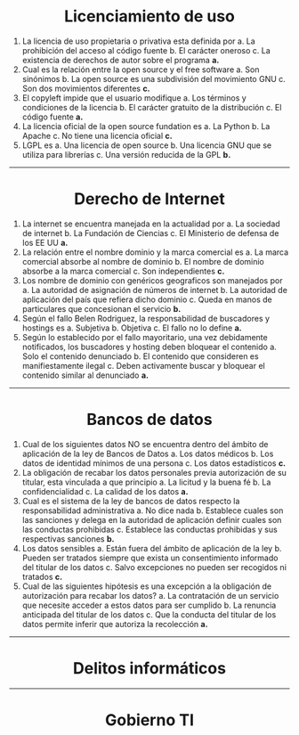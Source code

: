 <h1 align="center">Licenciamiento de uso</h1>

1. La licencia de uso propietaria o privativa esta definida por
   a. La prohibición del acceso al código fuente
   b. El carácter oneroso
   c. La existencia de derechos de autor sobre el programa
   **a.**
2. Cual es la relación entre la open source y el free software
   a. Son sinónimos
   b. La open source es una subdivisión del movimiento GNU
   c. Son dos movimientos diferentes
   **c.**
3. El copyleft impide que el usuario modifique
   a. Los términos y condiciones de la licencia
   b. El carácter gratuito de la distribución
   c. El código fuente
   **a.**
4. La licencia oficial de la open source fundation es
   a. La Python
   b. La Apache
   c. No tiene una licencia oficial
   **c.**
5. LGPL es
   a. Una licencia de open source
   b. Una licencia GNU que se utiliza para librerías
   c. Una versión reducida de la GPL
   **b.**

---

<h1 align="center">Derecho de Internet</h1>

1. La internet se encuentra manejada en la actualidad por
   a. La sociedad de internet
   b. La Fundación de Ciencias
   c. El Ministerio de defensa de los EE UU
   **a.**
2. La relación entre el nombre dominio y la marca comercial es
   a. La marca comercial absorbe al nombre de dominio
   b. El nombre de dominio absorbe a la marca comercial
   c. Son independientes
   **c.**
3. Los nombre de dominio con genéricos geograficos son manejados por
   a. La autoridad de asignación de números de internet
   b. La autoridad de aplicación del país que refiera dicho dominio
   c. Queda en manos de particulares que concesionan el servicio
   **b.**
4. Según el fallo Belen Rodriguez, la responsabilidad de buscadores y hostings es
   a. Subjetiva
   b. Objetiva
   c. El fallo no lo define
   **a.**
5. Según lo establecido por el fallo mayoritario, una vez debidamente notificados, los buscadores y hosting deben bloquear el contenido
   a. Solo el contenido denunciado
   b. El contenido que consideren es manifiestamente ilegal
   c. Deben activamente buscar y bloquear el contenido similar al denunciado
   **a.**

---

<h1 align="center">Bancos de datos</h1>

1. Cual de los siguientes datos NO se encuentra dentro del ámbito de aplicación de la ley de Bancos de Datos
   a. Los datos médicos
   b. Los datos de identidad mínimos de una persona
   c. Los datos estadísticos
   **c.**
2. La obligación de recabar los datos personales previa autorización de su titular, esta vinculada a que principio
   a. La licitud y la buena fé
   b. La confidencialidad
   c. La calidad de los datos
   **a.**
3. Cual es el sistema de la ley de bancos de datos respecto la responsabilidad administrativa
   a. No dice nada
   b. Establece cuales son las sanciones y delega en la autoridad de aplicación definir cuales son las conductas prohibidas
   c. Establece las conductas prohibidas y sus respectivas sanciones
   **b.**
4. Los datos sensibles
   a. Están fuera del ámbito de aplicación de la ley
   b. Pueden ser tratados siempre que exista un consentimiento informado del titular de los datos
   c. Salvo excepciones no pueden ser recogidos ni tratados
   **c.**
5. Cual de las siguientes hipótesis es una excepción a la obligación de autorización para recabar los datos?
   a. La contratación de un servicio que necesite acceder a estos datos para ser cumplido
   b. La renuncia anticipada del titular de los datos
   c. Que la conducta del titular de los datos permite inferir que autoriza la recolección
   **a.**

---

<h1 align="center">Delitos informáticos</h1>

---

<h1 align="center">Gobierno TI</h1>
